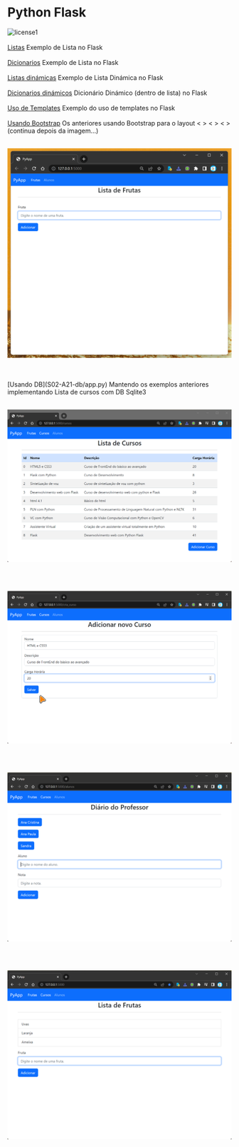 # Python Flask

![license1](https://img.shields.io/static/v1?label=License&message=MIT&color=orange)
<br><br>[Listas](S02-A08-Listas/app.py) Exemplo de Lista no Flask
<br><br>[Dicionarios](S02-A09-Dic/app.py) Exemplo de Lista no Flask
<br><br>[Listas dinámicas](S02-A10-Listas-dinamicas/app.py) Exemplo de Lista Dinámica no Flask
<br><br>[Dicionarios dinámicos](S02-A11-Dic-Dinamicos/app.py) Dicionário Dinámico (dentro de lista) no Flask
<br><br>[Uso de Templates](templates) Exemplo do uso de templates no Flask
<br><br>[Usando Bootstrap](S02-A13-A14-A15-bootstrap/app.py) Os anteriores usando Bootstrap para o layout <&nbsp;> <&nbsp;> <&nbsp;> (continua depois da imagem...)
<br><br>
<p align="center">
    <img src="https://github.com/NicolasMCP/py/blob/main/udemy/app_web_flask/S02-A13-A14-A15-bootstrap/static/PyApp.gif">
</p>
<br><br>[Usando DB](S02-A21-db/app.py) Mantendo os exemplos anteriores implementando Lista de cursos com DB Sqlite3
<br><br>
<p align="center">
    <img src="https://raw.githubusercontent.com/NicolasMCP/py/main/udemy/app_web_flask/S02-A21-db/static/lista_cursos.png">
</p>

<br><br>
<p align="center">
    <img src="https://raw.githubusercontent.com/NicolasMCP/py/main/udemy/app_web_flask/S02-A21-db/static/novo_curso.png">
</p>

<br><br>
<p align="center">
    <img src="https://raw.githubusercontent.com/NicolasMCP/py/main/udemy/app_web_flask/S02-A21-db/static/Alunos.png">
</p>

<br><br>
<p align="center">
    <img src="https://raw.githubusercontent.com/NicolasMCP/py/main/udemy/app_web_flask/S02-A21-db/static/frutas.png">
</p>